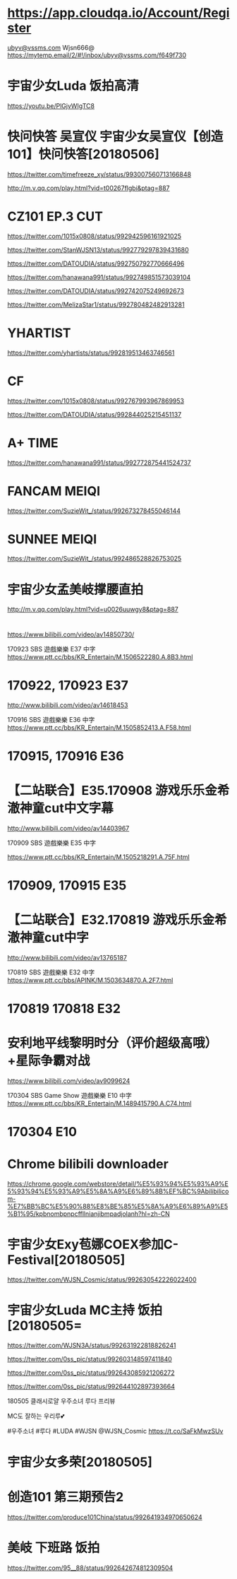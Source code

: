 
# https://app.cloudqa.io/Account/Register

ubyv@vssms.com
Wjsn666@
https://mytemp.email/2/#!/inbox/ubyv@vssms.com/f649f730

# 宇宙少女Luda 饭拍高清
https://youtu.be/PlGjvWIgTC8

# 快问快答 吴宣仪 宇宙少女吴宣仪【创造101】快问快答[20180506]
https://twitter.com/timefreeze_xy/status/993007560713166848

http://m.v.qq.com/play.html?vid=t00267flgbi&ptag=887


# CZ101 EP.3 CUT
https://twitter.com/1015x0808/status/992942596161921025

https://twitter.com/StanWJSN13/status/992779297839431680

https://twitter.com/DATOUDIA/status/992750792770666496

https://twitter.com/hanawana991/status/992749851573039104

https://twitter.com/DATOUDIA/status/992742075249692673

https://twitter.com/MelizaStar1/status/992780482482913281

# YHARTIST
https://twitter.com/yhartists/status/992819513463746561

# CF
https://twitter.com/1015x0808/status/992767993967869953

https://twitter.com/DATOUDIA/status/992844025215451137

# A+ TIME
https://twitter.com/hanawana991/status/992772875441524737

# FANCAM MEIQI
https://twitter.com/SuzieWit_/status/992673278455046144



# SUNNEE MEIQI
https://twitter.com/SuzieWit_/status/992486528826753025




# 宇宙少女孟美岐撑腰直拍
http://m.v.qq.com/play.html?vid=u0026uuwgy8&ptag=887

# 

https://www.bilibili.com/video/av14850730/

170923 SBS 遊戲樂樂 E37 中字
https://www.ptt.cc/bbs/KR_Entertain/M.1506522280.A.8B3.html

# 170922, 170923 E37

http://www.bilibili.com/video/av14618453

170916 SBS 遊戲樂樂 E36 中字
https://www.ptt.cc/bbs/KR_Entertain/M.1505852413.A.F58.html

# 170915, 170916  E36

# 【二站联合】E35.170908 游戏乐乐金希澈神童cut中文字幕
http://www.bilibili.com/video/av14403967

170909 SBS 遊戲樂樂 E35 中字

https://www.ptt.cc/bbs/KR_Entertain/M.1505218291.A.75F.html
# 170909, 170915 E35

# 【二站联合】E32.170819 游戏乐乐金希澈神童cut中字
http://www.bilibili.com/video/av13765187

170819 SBS 遊戲樂樂 E32 中字
https://www.ptt.cc/bbs/APINK/M.1503634870.A.2F7.html

# 170819 170818 E32

# 安利地平线黎明时分（评价超级高哦）+星际争霸对战
https://www.bilibili.com/video/av9099624

170304 SBS Game Show 遊戲樂樂 E10 中字
https://www.ptt.cc/bbs/KR_Entertain/M.1489415790.A.C74.html

# 170304 E10

# Chrome bilibili downloader
https://chrome.google.com/webstore/detail/%E5%93%94%E5%93%A9%E5%93%94%E5%93%A9%E5%8A%A9%E6%89%8B%EF%BC%9Abilibilicom-%E7%BB%BC%E5%90%88%E8%BE%85%E5%8A%A9%E6%89%A9%E5%B1%95/kpbnombpnpcffllnianjibmpadjolanh?hl=zh-CN








# 宇宙少女Exy苞娜COEX参加C-Festival[20180505]
https://twitter.com/WJSN_Cosmic/status/992630542226022400

# 宇宙少女Luda MC主持 饭拍[20180505=
https://twitter.com/WJSN3A/status/992631922818826241

https://twitter.com/0ss_pic/status/992603148597411840

https://twitter.com/0ss_pic/status/992643085921206272

https://twitter.com/0ss_pic/status/992644102897393664



180505 클래시로얄 우주소녀 루다 프리뷰

MC도 잘하는 우리루💕

#우주소녀 #루다 #LUDA #WJSN @WJSN_Cosmic https://t.co/SaFkMwzSUv

# 宇宙少女多荣[20180505]


# 创造101 第三期预告2
https://twitter.com/produce101China/status/992641934970650624

# 美岐 下班路 饭拍
https://twitter.com/95__88/status/992642674812309504


